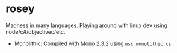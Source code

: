 rosey
=====

Madness in many languages. Playing around with linux dev using node/c#/objectivec/etc.


* Monolithic: Compiled with Mono 2.3.2 using `msc monolithic.cs`
